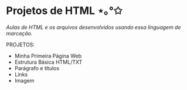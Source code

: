 # Projetos de HTML ⋆｡°✩

*Aulas de HTML e os arquivos desenvolvidos usando essa linguagem de marcação.*

PROJETOS:
- Minha Primeira Página Web
- Estrutura Básica HTML/TXT
- Parágrafo e títulos
- Links
- Imagem

